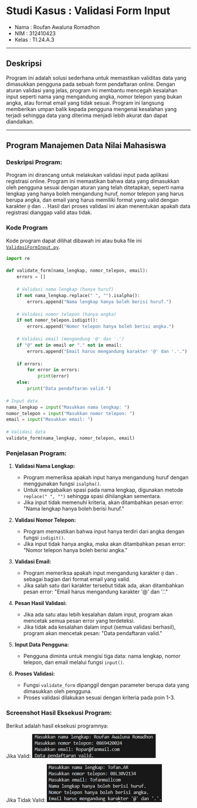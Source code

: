 # Studi Kasus : Validasi Form Input

- Nama : Roufan Awaluna Romadhon
- NIM : 312410423
- Kelas : TI.24.A.3

---

## Deskripsi
Program ini adalah solusi sederhana untuk memastikan validitas data yang dimasukkan pengguna pada sebuah form pendaftaran online. Dengan aturan validasi yang jelas, program ini membantu mencegah kesalahan input seperti nama yang mengandung angka, nomor telepon yang bukan angka, atau format email yang tidak sesuai. Program ini langsung memberikan umpan balik kepada pengguna mengenai kesalahan yang terjadi sehingga data yang diterima menjadi lebih akurat dan dapat diandalkan.

---

## Program Manajemen Data Nilai Mahasiswa

### Deskripsi Program:
Program ini dirancang untuk melakukan validasi input pada aplikasi registrasi online. Program ini memastikan bahwa data yang dimasukkan oleh pengguna sesuai dengan aturan yang telah ditetapkan, seperti nama lengkap yang hanya boleh mengandung huruf, nomor telepon yang harus berupa angka, dan email yang harus memiliki format yang valid dengan karakter `@` dan `.`. Hasil dari proses validasi ini akan menentukan apakah data registrasi dianggap valid atau tidak.

### Kode Program
Kode program dapat dilihat dibawah ini atau buka file ini [`ValidasiFormInput.py`](ValidasiFormInput.py).
```python
import re

def validate_form(nama_lengkap, nomor_telepon, email):
    errors = []

    # Validasi nama lengkap (hanya huruf)
    if not nama_lengkap.replace(" ", "").isalpha():
        errors.append("Nama lengkap hanya boleh berisi huruf.")

    # Validasi nomor telepon (hanya angka)
    if not nomor_telepon.isdigit():
        errors.append("Nomor telepon hanya boleh berisi angka.")

    # Validasi email (mengandung '@' dan '.')
    if "@" not in email or "." not in email:
        errors.append("Email harus mengandung karakter '@' dan '.'.")

    if errors:
        for error in errors:
            print(error)
    else:
        print("Data pendaftaran valid.")

# Input data
nama_lengkap = input("Masukkan nama lengkap: ")
nomor_telepon = input("Masukkan nomor telepon: ")
email = input("Masukkan email: ")

# Validasi data
validate_form(nama_lengkap, nomor_telepon, email)

```

### Penjelasan Program:
1. **Validasi Nama Lengkap:**
   - Program memeriksa apakah input hanya mengandung huruf dengan menggunakan fungsi `isalpha()`.
   - Untuk mengabaikan spasi pada nama lengkap, digunakan metode `replace(" ", "")` sehingga spasi dihilangkan sementara.
   - Jika input tidak memenuhi kriteria, akan ditambahkan pesan error: "Nama lengkap hanya boleh berisi huruf."

2. **Validasi Nomor Telepon:**
   - Program memastikan bahwa input hanya terdiri dari angka dengan fungsi `isdigit()`.
   - Jika input tidak hanya angka, maka akan ditambahkan pesan error: "Nomor telepon hanya boleh berisi angka."

3. **Validasi Email:**
   - Program memeriksa apakah input mengandung karakter `@` dan `.` sebagai bagian dari format email yang valid.
   - Jika salah satu dari karakter tersebut tidak ada, akan ditambahkan pesan error: "Email harus mengandung karakter '@' dan '.'."

4. **Pesan Hasil Validasi:**
   - Jika ada satu atau lebih kesalahan dalam input, program akan mencetak semua pesan error yang terdeteksi.
   - Jika tidak ada kesalahan dalam input (semua validasi berhasil), program akan mencetak pesan: "Data pendaftaran valid."

5. **Input Data Pengguna:**
   - Pengguna diminta untuk mengisi tiga data: nama lengkap, nomor telepon, dan email melalui fungsi `input()`.

6. **Proses Validasi:**
   - Fungsi `validate_form` dipanggil dengan parameter berupa data yang dimasukkan oleh pengguna.
   - Proses validasi dilakukan sesuai dengan kriteria pada poin 1-3.

### Screenshot Hasil Eksekusi Program:
Berikut adalah hasil eksekusi programnya:

Jika Valid:
![Screenshot1](image/screenshot1.png)

Jika Tidak Valid:
![Screenshot2](image/screenshot2.png)